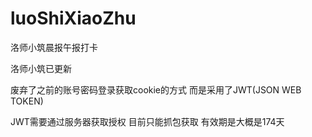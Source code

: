 # luoShiXiaoZhu
洛师小筑晨报午报打卡

洛师小筑已更新 

废弃了之前的账号密码登录获取cookie的方式 而是采用了JWT(JSON WEB TOKEN)

JWT需要通过服务器获取授权 目前只能抓包获取 有效期是大概是174天
